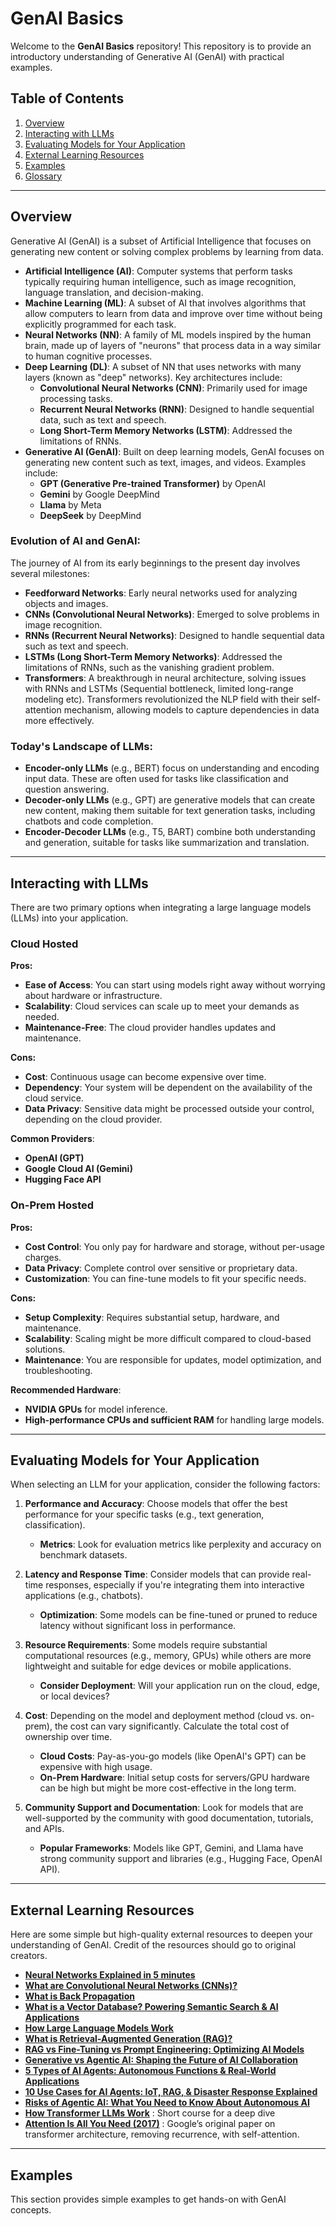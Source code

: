 # GenAI Basics

Welcome to the **GenAI Basics** repository! This repository is to provide an introductory understanding of Generative AI (GenAI) with practical examples.

## Table of Contents

1. [Overview](#overview)
2. [Interacting with LLMs](#interacting-with-llms)
3. [Evaluating Models for Your Application](#evaluating-models-for-your-application)
4. [External Learning Resources](#external-learning-resources)
5. [Examples](#examples)
6. [Glossary](GLOSSARY.md)

---

## Overview

Generative AI (GenAI) is a subset of Artificial Intelligence that focuses on generating new content or solving complex problems by learning from data. 

- **Artificial Intelligence (AI)**: Computer systems that perform tasks typically requiring human intelligence, such as image recognition, language translation, and decision-making.
- **Machine Learning (ML)**: A subset of AI that involves algorithms that allow computers to learn from data and improve over time without being explicitly programmed for each task.
- **Neural Networks (NN)**: A family of ML models inspired by the human brain, made up of layers of "neurons" that process data in a way similar to human cognitive processes.
- **Deep Learning (DL)**: A subset of NN that uses networks with many layers (known as "deep" networks). Key architectures include:
  - **Convolutional Neural Networks (CNN)**: Primarily used for image processing tasks.
  - **Recurrent Neural Networks (RNN)**: Designed to handle sequential data, such as text and speech.
  - **Long Short-Term Memory Networks (LSTM)**: Addressed the limitations of RNNs.
- **Generative AI (GenAI)**: Built on deep learning models, GenAI focuses on generating new content such as text, images, and videos. Examples include:
  - **GPT (Generative Pre-trained Transformer)** by OpenAI
  - **Gemini** by Google DeepMind
  - **Llama** by Meta
  - **DeepSeek** by DeepMind

### Evolution of AI and GenAI:
The journey of AI from its early beginnings to the present day involves several milestones:
- **Feedforward Networks**: Early neural networks used for analyzing objects and images.
- **CNNs (Convolutional Neural Networks)**: Emerged to solve problems in image recognition.
- **RNNs (Recurrent Neural Networks)**: Designed to handle sequential data such as text and speech.
- **LSTMs (Long Short-Term Memory Networks)**: Addressed the limitations of RNNs, such as the vanishing gradient problem.
- **Transformers**: A breakthrough in neural architecture, solving issues with RNNs and LSTMs (Sequential bottleneck, limited long-range modeling etc). Transformers revolutionized the NLP field with their self-attention mechanism, allowing models to capture dependencies in data more effectively.
  
### Today's Landscape of LLMs:
- **Encoder-only LLMs** (e.g., BERT) focus on understanding and encoding input data. These are often used for tasks like classification and question answering.
- **Decoder-only LLMs** (e.g., GPT) are generative models that can create new content, making them suitable for text generation tasks, including chatbots and code completion.
- **Encoder-Decoder LLMs** (e.g., T5, BART) combine both understanding and generation, suitable for tasks like summarization and translation.


---

## Interacting with LLMs

There are two primary options when integrating a large language models (LLMs) into your application.

### Cloud Hosted

**Pros:**
- **Ease of Access**: You can start using models right away without worrying about hardware or infrastructure.
- **Scalability**: Cloud services can scale up to meet your demands as needed.
- **Maintenance-Free**: The cloud provider handles updates and maintenance.

**Cons:**
- **Cost**: Continuous usage can become expensive over time.
- **Dependency**: Your system will be dependent on the availability of the cloud service.
- **Data Privacy**: Sensitive data might be processed outside your control, depending on the cloud provider.

**Common Providers**:
- **OpenAI (GPT)**
- **Google Cloud AI (Gemini)**
- **Hugging Face API**

### On-Prem Hosted

**Pros:**
- **Cost Control**: You only pay for hardware and storage, without per-usage charges.
- **Data Privacy**: Complete control over sensitive or proprietary data.
- **Customization**: You can fine-tune models to fit your specific needs.

**Cons:**
- **Setup Complexity**: Requires substantial setup, hardware, and maintenance.
- **Scalability**: Scaling might be more difficult compared to cloud-based solutions.
- **Maintenance**: You are responsible for updates, model optimization, and troubleshooting.

**Recommended Hardware**:
- **NVIDIA GPUs** for model inference.
- **High-performance CPUs and sufficient RAM** for handling large models.

---

## Evaluating Models for Your Application

When selecting an LLM for your application, consider the following factors:

1. **Performance and Accuracy**: Choose models that offer the best performance for your specific tasks (e.g., text generation, classification).
   - **Metrics**: Look for evaluation metrics like perplexity and accuracy on benchmark datasets.
   
2. **Latency and Response Time**: Consider models that can provide real-time responses, especially if you're integrating them into interactive applications (e.g., chatbots).
   - **Optimization**: Some models can be fine-tuned or pruned to reduce latency without significant loss in performance.

3. **Resource Requirements**: Some models require substantial computational resources (e.g., memory, GPUs) while others are more lightweight and suitable for edge devices or mobile applications.
   - **Consider Deployment**: Will your application run on the cloud, edge, or local devices?

4. **Cost**: Depending on the model and deployment method (cloud vs. on-prem), the cost can vary significantly. Calculate the total cost of ownership over time.
   - **Cloud Costs**: Pay-as-you-go models (like OpenAI's GPT) can be expensive with high usage.
   - **On-Prem Hardware**: Initial setup costs for servers/GPU hardware can be high but might be more cost-effective in the long term.

5. **Community Support and Documentation**: Look for models that are well-supported by the community with good documentation, tutorials, and APIs.
   - **Popular Frameworks**: Models like GPT, Gemini, and Llama have strong community support and libraries (e.g., Hugging Face, OpenAI API).

---

## External Learning Resources

Here are some simple but high-quality external resources to deepen your understanding of GenAI. Credit of the resources
should go to original creators.

   - **[Neural Networks Explained in 5 minutes](https://www.youtube.com/watch?v=jmmW0F0biz0)**
   - **[What are Convolutional Neural Networks (CNNs)?](https://www.youtube.com/watch?v=QzY57FaENXg)** 
   - **[What is Back Propagation](https://www.youtube.com/watch?v=S5AGN9XfPK4)** 
   - **[What is a Vector Database? Powering Semantic Search & AI Applications](https://www.youtube.com/watch?v=gl1r1XV0SLw)** 
   - **[How Large Language Models Work](https://www.youtube.com/watch?v=5sLYAQS9sWQ)** 
   - **[What is Retrieval-Augmented Generation (RAG)?](https://www.youtube.com/watch?v=T-D1OfcDW1M)** 
   - **[RAG vs Fine-Tuning vs Prompt Engineering: Optimizing AI Models](https://www.youtube.com/watch?v=zYGDpG-pTho)** 
   - **[Generative vs Agentic AI: Shaping the Future of AI Collaboration](https://www.youtube.com/watch?v=EDb37y_MhRw&t=311s)** 
   - **[5 Types of AI Agents: Autonomous Functions & Real-World Applications](https://www.youtube.com/watch?v=fXizBc03D7E)** 
   - **[10 Use Cases for AI Agents: IoT, RAG, & Disaster Response Explained](https://www.youtube.com/watch?v=Ts42JTye-AI)** 
   - **[Risks of Agentic AI: What You Need to Know About Autonomous AI](https://www.youtube.com/watch?v=v07Y4fmSi6Y)** 
   - **[How Transformer LLMs Work](https://www.deeplearning.ai/short-courses/how-transformer-llms-work/)** : Short course for a deep dive
   - **[Attention Is All You Need (2017)](https://arxiv.org/pdf/1706.03762)** : Google’s original paper on transformer architecture, removing recurrence, with self-attention.

---

## Examples

This section provides simple examples to get hands-on with GenAI concepts.